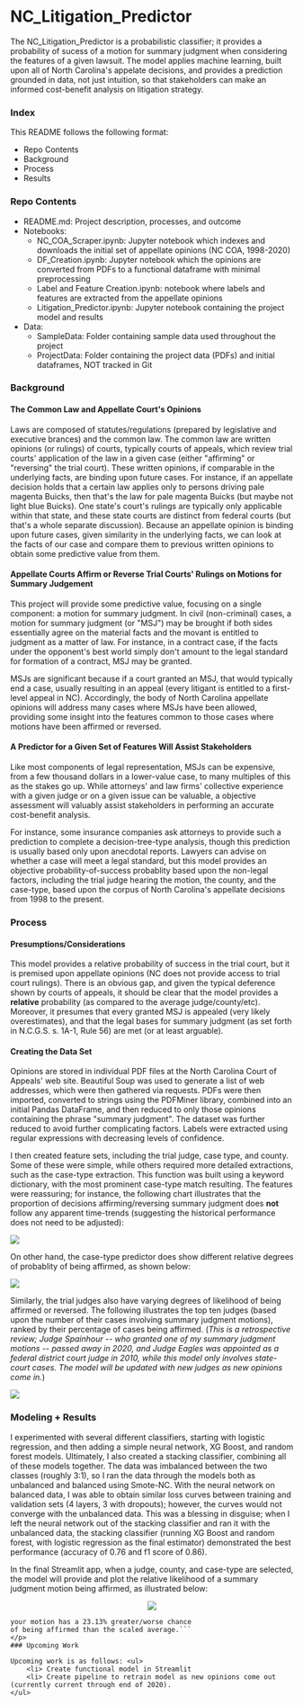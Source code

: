 # NC_Litigation_Predictor

The NC_Litigation_Predictor is a probabilistic classifier; it provides a probability of sucess of a motion for summary judgment when considering the features of a given lawsuit. The model applies machine learning, built upon all of North Carolina's appelate decisions, and provides a prediction grounded in data, not just intuition, so that stakeholders can make an informed cost-benefit analysis on litigation strategy.

### Index

This README follows the following format: 
<ul>
    <li> Repo Contents
    <li> Background
    <li> Process
    <li> Results
</ul>

### Repo Contents
<ul>
    <li> README.md: Project description, processes, and outcome
    <li> Notebooks:
    <ul>
        <li> NC_COA_Scraper.ipynb: Jupyter notebook which indexes and downloads the initial set of appellate opinions (NC COA, 1998-2020)
        <li> DF_Creation.ipynb: Jupyter notebook which the opinions are converted from PDFs to a functional dataframe with minimal preprocessing
        <li> Label and Feature Creation.ipynb: notebook where labels and features are extracted from the appellate opinions
        <li> Litigation_Predictor.ipynb: Jupyter notebook containing the project model and results
    </ul>
    <li> Data:
    <ul>
        <li> SampleData: Folder containing sample data used throughout the project
        <li> ProjectData: Folder containing the project data (PDFs) and initial dataframes, NOT tracked in Git  
    </ul>
</ul>

### Background

#### The Common Law and Appellate Court's Opinions

Laws are composed of statutes/regulations (prepared by legislative and executive brances) and the common law. The common law are written opinions (or rulings) of courts, typically courts of appeals, which review trial courts' application of the law in a given case (either "affirming" or "reversing" the trial court). These written opinions, if comparable in the underlying facts, are binding upon future cases. For instance, if an appellate decision holds that a certain law applies only to persons driving pale magenta Buicks, then that's the law for pale magenta Buicks (but maybe not light blue Buicks).  One state's court's rulings are typically only applicable within that state, and these state courts are distinct from federal courts (but that's a whole separate discussion). Because an appellate opinion is binding upon future cases, given similarity in the underlying facts, we can look at the facts of our case and compare them to previous written opinions to obtain some predictive value from them. 

#### Appellate Courts Affirm or Reverse Trial Courts' Rulings on Motions for Summary Judgement

This project will provide some predictive value, focusing on a single component: a motion for summary judgment. In civil (non-criminal) cases, a motion for summary judgment (or "MSJ") may be brought if both sides essentially agree on the material facts and the movant is entitled to judgment as a matter of law. For instance, in a contract case, if the facts under the opponent's best world simply don't amount to the legal standard for formation of a contract, MSJ may be granted. 

MSJs are significant because if a court granted an MSJ, that would typically end a case, usually resulting in an appeal (every litigant is entitled to a first-level appeal in NC). Accordingly, the body of North Carolina appellate opinions will address many cases where MSJs have been allowed, providing some insight into the features common to those cases where motions have been affirmed or reversed.

#### A Predictor for a Given Set of Features Will Assist Stakeholders 

Like most components of legal representation, MSJs can be expensive, from a few thousand dollars in a lower-value case, to many multiples of this as the stakes go up. While attorneys' and law firms' collective experience with a given judge or on a given issue can be valuable, a objective assessment will valuably assist stakeholders in performing an accurate cost-benefit analysis. 

For instance, some insurance companies ask attorneys to provide such a prediction to complete a decision-tree-type analysis, though this prediction is usually based only upon anecdotal reports. Lawyers can advise on whether a case will meet a legal standard, but this model provides an objective probability-of-success probablity based upon the non-legal factors, including the trial judge hearing the motion, the county, and the case-type, based upon the corpus of North Carolina's appellate decisions from 1998 to the present. 

### Process

#### Presumptions/Considerations

This model provides a relative probability of success in the trial court, but it is premised upon appellate opinions (NC does not provide access to trial court rulings). There is an obvious gap, and given the typical deference shown by courts of appeals, it should be clear that the model provides a __relative__ probability (as compared to the average judge/county/etc). Moreover, it presumes that every granted MSJ is appealed (very likely overestimates), and that the legal bases for summary judgment (as set forth in N.C.G.S. s. 1A-1, Rule 56) are met (or at least arguable).  

#### Creating the Data Set

Opinions are stored in individual PDF files at the North Carolina Court of Appeals' web site. Beautiful Soup was used to generate a list of web addresses, which were then gathered via requests. PDFs were then imported, converted to strings using the PDFMiner library, combined into an initial Pandas DataFrame, and then reduced to only those opinions containing the phrase "summary judgment". The dataset was further reduced to avoid further complicating factors.  Labels were extracted using regular expressions with decreasing levels of confidence. 

I then created feature sets, including the trial judge, case type, and county. Some of these were simple, while others required more detailed extractions, such as the case-type extraction. This function was built using a keyword dictionary, with the most prominent case-type match resulting. The features were reassuring; for instance, the following chart illustrates that the proportion of decisions affirming/reversing summary judgment does **not** follow any apparent time-trends (suggesting the historical performance does not need to be adjusted):

<img src="https://github.com/jnels13/NC_Litigation_Predictor/blob/main/images/motions_by_year.png">

On other hand, the case-type predictor does show different relative degrees of probablity of being affirmed, as shown below:

<img align="center" src="https://github.com/jnels13/NC_Litigation_Predictor/blob/main/images/motions_by_case_type.png">

Similarly, the trial judges also have varying degrees of likelihood of being affirmed or reversed. The following illustrates the top ten judges (based upon the number of their cases involving summary judgment motions), ranked by their percentage of cases being affirmed.  (_This is a retrospective review; Judge Spainhour -- who granted one of my summary judgment motions -- passed away in 2020, and Judge Eagles was appointed as a federal district court judge in 2010, while this model only involves state-court cases. The model will be updated with new judges as new opinions come in._)  

<img align="center" src="https://github.com/jnels13/NC_Litigation_Predictor/blob/main/images/top_ten_judges.png">

### Modeling + Results

I experimented with several different classifiers, starting with logistic regression, and then adding a simple neural network, XG Boost, and random forest models. Ultimately, I also created a stacking classifier, combining all of these models together. The data was imbalanced between the two classes (roughly 3:1), so I ran the data through the models both as unbalanced and balanced using Smote-NC. With the neural network on balanced data, I was able to obtain similar loss curves between training and validation sets (4 layers, 3 with dropouts); however, the curves would not converge with the unbalanced data.  This was a blessing in disguise; when I left the neural network out of the stacking classifier and ran it with the unbalanced data, the stacking classifier (running XG Boost and random forest, with logistic regression as the final estimator) demonstrated the best performance (accuracy of 0.76 and f1 score of 0.86).  

In the final Streamlit app, when a judge, county, and case-type are selected, the model will provide and plot the relative likelihood of a summary judgment motion being affirmed, as illustrated below:
<p  align="center" >
<img src="https://github.com/jnels13/NC_Litigation_Predictor/blob/main/images/affirmed_dist.png">

```Given the trial judge, county, and case type, 
your motion has a 23.13% greater/worse chance 
of being affirmed than the scaled average.```
</p>
### Upcoming Work

Upcoming work is as follows: <ul>
    <li> Create functional model in Streamlit
    <li> Create pipeline to retrain model as new opinions come out (currently current through end of 2020).
</ul>
